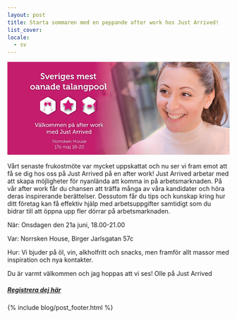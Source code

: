 ```yaml
---
layout: post
title: Starta sommaren med en peppande after work hos Just Arrived!
list_cover:
locale:
  - sv
---
```


![jaaw](/assets/images/blog/jaaw.jpg)



​Vårt senaste  frukostmöte var mycket uppskattat och nu ser vi fram emot att få se dig hos oss på Just Arrived på en after work! Just Arrived arbetar med att skapa möjligheter för nyanlända att komma in på arbetsmarknaden. På vår after work får du chansen att  träffa många av våra kandidater och höra deras inspirerande berättelser. Dessutom får du tips och kunskap kring hur ditt företag kan få effektiv hjälp med arbetsuppgifter samtidigt som du bidrar till att öppna upp fler dörrar på arbetsmarknaden.​

När: Onsdagen den 21a juni, 18.00-21.00

Var: Norrsken House, Birger Jarlsgatan 57c

Hur: Vi bjuder på öl, vin, alkholfritt och snacks, men framför allt massor med inspiration och nya kontakter.

Du är varmt välkommen och jag hoppas att vi ses!
Olle på Just Arrived

##### [Registrera dej här](https://jaaw.confetti.events/)


{% include blog/post_footer.html %}
